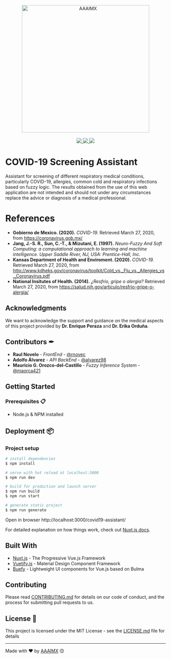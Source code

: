<p align="center">
    <img src="https://www.aaaimx.org/img/other/aaaimx-ist.png" width="400" alt="AAAIMX"><br><br>
    <a href="https://www.aaaimx.org/" target="_blank">
        <img src="https://img.shields.io/badge/website-AAAI%20Student%20Chapter%20M%C3%A9xico-yellow">
    </a>
    <a href="https://web.facebook.com/aaaimx/" target="_blank">
        <img src="https://img.shields.io/badge/follow%20us-%40aaaimx-blue">
    </a>
    <a href="https://www.paypal.me/aaaimx" target="_blank">
        <img src="https://img.shields.io/badge/donate-support%20us-green">
    </a>
</p>
<!-- __ -->

# COVID-19 Screening Assistant
Assistant for screening of different respiratory medical conditions, particularly COVID-19, allergies, common cold and respiratory infections based on fuzzy logic. The results obtained from the use of this web application are not intended and should not under any circumstances replace the advice or diagnosis of a medical professional.

# References
- **Gobierno de Mexico. (2020).** _COVID-19._ Retrieved March 27, 2020, from https://coronavirus.gob.mx/
- **Jang, J.-S. R., Sun, C.-T., & Mizutani, E. (1997).** _Neuro-Fuzzy And Soft Computing: a computational approach to learning and machine intelligence. Upper Saddle River, NJ, USA: Prentice-Hall, Inc._
- **Kansas Department of Health and Enviroment. (2020).** _COVID-19._ Retrieved March 27, 2020, from http://www.kdheks.gov/coronavirus/toolkit/Cold_vs._Flu_vs._Allergies_vs._Coronavirus.pdf
- **National Insitutes of Health. (2014).** _¿Resfrío, gripe o alergia?_ Retrieved March 27, 2020, from https://salud.nih.gov/articulo/resfrio-gripe-o-alergia/


## Acknowledgments

We want to acknowledge the support and guidance on the medical aspects of this project provided by **Dr. Enrique Peraza** and **Dr. Erika Orduña**.

## Contributors ✒

- **Raul Novelo** - _FrontEnd_ - [@rnovec](https://github.com/rnovec)
- **Adolfo Álvarez** - _API BackEnd_ - [@alvarez98](https://github.com/alvarez98)
- **Mauricio G. Orozco-del-Castillo** - _Fuzzy Inference System_ - [@maorca421](https://github.com/maorca421)

## Getting Started

### Prerequisites 📋

- Node.js & NPM installed

## Deployment 📦

### Project setup

```bash
# install dependencies
$ npm install

# serve with hot reload at localhost:3000
$ npm run dev

# build for production and launch server
$ npm run build
$ npm run start

# generate static project
$ npm run generate
```
Open in browser http://localhost:3000/covid19-assistant/

For detailed explanation on how things work, check out [Nuxt.js docs](https://nuxtjs.org).


## Built With

- [Nuxt.js](https://nuxtjs.org/) - The Progressive Vue.js Framework
- [Vuetify.js](https://nuxtjs.org/) - Material Design Component Framework
- [Buefy](https://buefy.org/) - Lightweight UI components for Vue.js based on Bulma

## Contributing

Please read [CONTRIBUTING.md](https://www.aaaimx.org/cod) for details on our code of conduct, and the process for submitting pull requests to us.

## License 📄

This project is licensed under the MIT License - see the [LICENSE.md](LICENSE.md) file for details

---

Made with ❤️ by [AAAIMX](https://github.com/aaaimx) 😊



